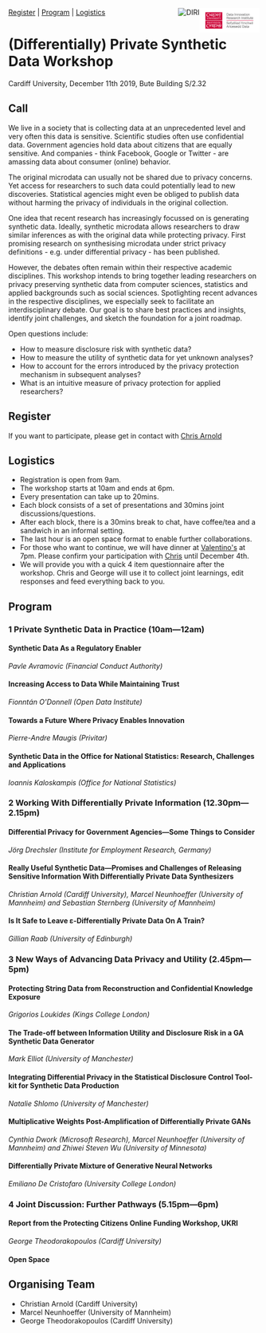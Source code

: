 <a href="#register">Register</a> | <a href="#program">Program</a> | <a href="#logistics">Logistics</a>
<img src="DIRI_LOGO.jpg" alt="DIRI" height="50" align="right"><img src="ONS_RGB_Billingual.jpg" alt="DIRI" height="50" align="right"> 
# (Differentially) Private Synthetic Data Workshop 
Cardiff University, December 11th 2019, Bute Building S/2.32


## Call
We live in a society that is collecting data at an unprecedented level and very often this data is sensitive. Scientific studies often use confidential data. Government agencies hold data about citizens that are equally sensitive. And companies - think Facebook, Google or Twitter - are amassing data about consumer (online) behavior.

The original microdata can usually not be shared due to privacy concerns. Yet access for researchers to such data could potentially lead to new discoveries.  Statistical agencies might even be obliged to publish data without harming the privacy of individuals in the original collection.

One idea that recent research has increasingly focussed on is generating synthetic data. Ideally, synthetic microdata allows researchers to draw similar inferences as with the original data while protecting privacy. First promising research on synthesising microdata under strict privacy definitions - e.g. under differential privacy - has been published.

However, the debates often remain within their respective academic disciplines. This workshop intends to bring together leading researchers on privacy preserving synthetic data from computer sciences, statistics and applied backgrounds such as social sciences. Spotlighting recent advances in the respective disciplines, we especially seek to facilitate an interdisciplinary debate. Our goal is to share best practices and insights, identify joint challenges, and sketch the foundation for a joint roadmap.

Open questions include:
- How to measure disclosure risk with synthetic data?
- How to measure the utility of synthetic data for yet unknown analyses?
- How to account for the errors introduced by the privacy protection mechanism in subsequent analyses?
- What is an intuitive measure of privacy protection for applied researchers?

## Register
If you want to participate, please get in contact with [Chris Arnold](https://www.cardiff.ac.uk/people/view/994654-arnold-christian)

## Logistics
* Registration is open from 9am.
* The workshop starts at 10am and ends at 6pm.
* Every presentation can take up to 20mins.
* Each block consists of a set of presentations and 30mins joint discussions/questions.
* After each block, there is a 30mins break to chat, have coffee/tea and a sandwich in an informal setting.
* The last hour is an open space format to enable further collaborations.
* For those who want to continue, we will have dinner at [Valentino's](https://www.valentinocardiff.com/) at 7pm. Please confirm your participation with [Chris](mailto:arnoldc6@cardiff.ac.uk) until December 4th.
* We will provide you with a quick 4 item questionnaire after the workshop. Chris and George will use it to collect joint learnings, edit responses and feed everything back to you.


## Program

### 1 Private Synthetic Data in Practice (10am&mdash;12am)


#### Synthetic Data As a Regulatory Enabler
*Pavle Avramovic (Financial Conduct Authority)*

#### Increasing Access to Data While Maintaining Trust
*Fionntán O'Donnell (Open Data Institute)*

#### Towards a Future Where Privacy Enables Innovation
*Pierre-Andre Maugis (Privitar)*

#### Synthetic Data in the Office for National Statistics: Research, Challenges and Applications
*Ioannis Kaloskampis (Office for National Statistics)*

### 2 Working With Differentially Private Information (12.30pm&mdash;2.15pm)

#### Differential Privacy for Government Agencies&mdash;Some Things to Consider
*Jörg Drechsler (Institute for Employment Research, Germany)*

#### Really Useful Synthetic Data&mdash;Promises and Challenges of Releasing Sensitive Information With Differentially Private Data Synthesizers
*Christian Arnold (Cardiff University), Marcel Neunhoeffer (University of Mannheim) and Sebastian Sternberg (University of Mannheim)*

#### Is It Safe to Leave &epsilon;-Differentially Private Data On A Train?
*Gillian Raab (University of Edinburgh)*

### 3 New Ways of Advancing Data Privacy and Utility (2.45pm&mdash;5pm)

#### Protecting String Data from Reconstruction and Confidential Knowledge Exposure
*Grigorios Loukides (Kings College London)*

#### The Trade-off between Information Utility and Disclosure Risk in a GA Synthetic Data Generator
*Mark Elliot (University of Manchester)*

#### Integrating Differential Privacy in the Statistical Disclosure Control Tool-kit for Synthetic Data Production
*Natalie Shlomo (University of Manchester)*

#### Multiplicative Weights Post-Amplification of Differentially Private GANs
*Cynthia Dwork (Microsoft Research), Marcel Neunhoeffer (University of Mannheim) and Zhiwei Steven Wu (University of Minnesota)*

#### Differentially Private Mixture of Generative Neural Networks
*Emiliano De Cristofaro (University College London)*


### 4 Joint Discussion: Further Pathways (5.15pm&mdash;6pm)

#### Report from the Protecting Citizens Online Funding Workshop, UKRI
*George Theodorakopoulos (Cardiff University)*

#### Open Space




## Organising Team 
- Christian Arnold (Cardiff University)
- Marcel Neunhoeffer (University of Mannheim)
- George Theodorakopoulos (Cardiff University)
